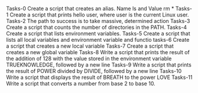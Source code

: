 Tasks-0 Create a script that creates an alias. Name ls and Value rm *
Tasks-1 Create a script that prints hello user, where user is the current Linux user.
Tasks-2 The path to success is to take massive, determined action
Tasks-3 Create a script that counts the number of directories in the PATH.
Tasks-4 Create a script that lists environment variables.
Tasks-5 Create a script that lists all local variables and environment variable and functio
tasks-6 Create a script that creates a new local variable
Tasks-7 Create a script that creates a new global variable
Tasks-8 Write a script that prints the result of the addition of 128 with the value stored in the environment variable TRUEKNOWLEDGE, followed by a new line
Tasks-9 Write a script that prints the result of POWER divided by DIVIDE, followed by a new line
Tasks-10 Write a script that displays the result of BREATH to the power LOVE
Tasks-11 Write a script that converts a number from base 2 to base 10.
